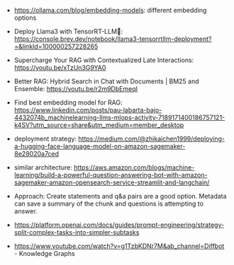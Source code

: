  - https://ollama.com/blog/embedding-models: different embedding options

 - Deploy Llama3 with TensorRT-LLM🤙:
https://console.brev.dev/notebook/llama3-tensorrtllm-deployment?=&linkId=100000257228265

 - Supercharge Your RAG with Contextualized Late Interactions:
https://youtu.be/xTzUn3G9YA0

 - Better RAG: Hybrid Search in Chat with Documents | BM25 and Ensemble: https://youtu.be/r2m9DbEmeqI 

 - Find best embedding model for RAG:  https://www.linkedin.com/posts/pau-labarta-bajo-4432074b_machinelearning-llms-mlops-activity-7189171400186757121-k4SV?utm_source=share&utm_medium=member_desktop

- deployment strategy: https://medium.com/@zhikaichen1999/deploying-a-hugging-face-language-model-on-amazon-sagemaker-8e28020a7ced

- similar architecture: https://aws.amazon.com/blogs/machine-learning/build-a-powerful-question-answering-bot-with-amazon-sagemaker-amazon-opensearch-service-streamlit-and-langchain/

- Approach: Create statements and q&a pairs are a good option. Metadata can save a summary of the chunk and questions is attempting to answer.

- https://platform.openai.com/docs/guides/prompt-engineering/strategy-split-complex-tasks-into-simpler-subtasks

- https://www.youtube.com/watch?v=g1TzbKDNr7M&ab_channel=Diffbot - Knowledge Graphs

